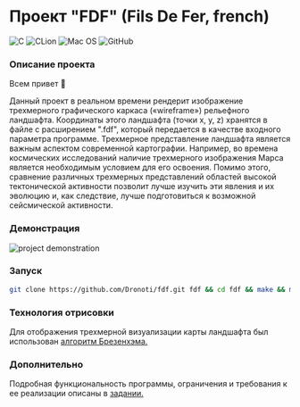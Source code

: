 # Проект "FDF" (Fils De Fer, french)
![C](https://img.shields.io/badge/c-%2300599C.svg?style=for-the-badge&logo=c&logoColor=white)
![CLion](https://img.shields.io/badge/CLion-black?style=for-the-badge&logo=clion&logoColor=white)
![Mac OS](https://img.shields.io/badge/mac%20os-000000?style=for-the-badge&logo=macos&logoColor=F0F0F0)
![GitHub](https://img.shields.io/badge/github-%23121011.svg?style=for-the-badge&logo=github&logoColor=white)

### Описание проекта
Всем привет :wave:

Данный проект в реальном времени рендерит изображение трехмерного графического каркаса («wireframe») рельефного ландшафта.
Координаты этого ландшафта (точки x, y, z) хранятся в файле с расширением ".fdf", который передается в качестве входного параметра программе.
Трехмерное представление ландшафта является важным аспектом современной картографии. Например,
во времена космических исследований наличие трехмерного изображения Марса является необходимым условием для его освоения.
Помимо этого, сравнение различных трехмерных представлений областей высокой тектонической активности позволит лучше изучить эти явления и
их эволюцию и, как следствие, лучше подготовиться к возможной сейсмической активности.

### Демонстрация
![project demonstration](./fdf_demo.gif)

### Запуск
```bash
git clone https://github.com/Dronoti/fdf.git fdf && cd fdf && make && make clean && ./fdf ./maps/42.fdf
```

### Технология отрисовки
Для отображения трехмерной визуализации карты ландшафта был использован [алгоритм Брезенхэма.](https://en.wikipedia.org/wiki/Bresenham%27s_line_algorithm)

### Дополнительно
Подробная функциональность программы, ограничения и требования к ее реализации описаны в [задании.](./fdf.pdf)